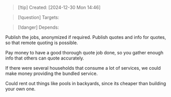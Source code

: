 
>[!tip] Created: [2024-12-30 Mon 14:46]

>[!question] Targets: 

>[!danger] Depends: 

Publish the jobs, anonymized if required.  Publish quotes and info for quotes, so that remote quoting is possible.

Pay money to have a good thorough quote job done, so you gather enough info that others can quote accurately.

If there were several households that consume a lot of services, we could make money providing the bundled service.

Could rent out things like pools in backyards, since its cheaper than building your own one.
